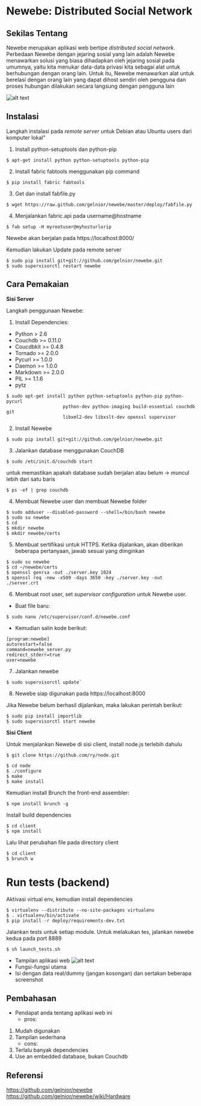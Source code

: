 # Newebe: Distributed Social Network

## Sekilas Tentang

Newebe merupakan aplikasi web bertipe *distributed social network*. Perbedaan Newebe dengan jejaring sosial yang lain adalah Newebe menawarkan solusi yang biasa dihadapkan oleh jejaring sosial pada umumnya, yaitu kita menukar data-data privasi kita sebagai alat untuk berhubungan dengan orang lain. Untuk itu, Newebe menawarkan alat untuk berelasi dengan orang lain yang dapat dihost sendiri oleh pengguna dan proses hubungan dilakukan secara langsung dengan pengguna lain

![alt text](https://camo.githubusercontent.com/56872c8d40995c85182c65122987aee1ed71d96f/687474703a2f2f67656c6e696f722e66696c65732e776f726470726573732e636f6d2f323031302f31322f6e6574776f726b2e676966)

## Instalasi

Langkah instalasi pada *remote server* untuk Debian atau Ubuntu users dari komputer lokal"

1. Install python-setuptools dan python-pip
```
$ apt-get install python python-setuptools python-pip
```
2. Install fabric fabtools menggunakan pip command 
```
$ pip install fabric fabtools
```

3. Get dan install fabfile.py
```
$ wget https://raw.github.com/gelnior/newebe/master/deploy/fabfile.py
```

4. Menjalankan fabric.api pada username@hostname
```
$ fab setup -H myrootuser@myhosturlorip
```
Newebe akan berjalan pada https://localhost:8000/

Kemudian lakukan Update pada remote server
```
$ sudo pip install git+git://github.com/gelnior/newebe.git
$ sudo supervisorctl restart newebe 
```

## Cara Pemakaian

**Sisi Server**

Langkah penggunaan Newebe:

1. Install Dependencies:
* Python > 2.6
* Couchdb >= 0.11.0
* Coucdbkit >= 0.4.8
* Tornado >= 2.0.0
* Pycurl >= 1.0.0
* Daemon >= 1.0.0
* Markdown >= 2.0.0
* PIL >= 1.1.6
* pytz

```
$ sudo apt-get install python python-setuptools python-pip python-pycurl 
                     python-dev python-imaging build-essential couchdb git
                     libxml2-dev libxslt-dev openssl supervisor
```

2. Install Newebe
```
$ sudo pip install git+git://github.com/gelnior/newebe.git
```

3. Jalankan database menggunakan CouchDB
```
$ sudo /etc/init.d/couchdb start
```
untuk memastikan apakah database sudah berjalan atau belum -> muncul lebih dari satu baris
```
$ ps -ef | grep couchdb
```

4. Membuat Newebe user dan membuat Newebe folder
```
$ sudo adduser --disabled-password --shell=/bin/bash newebe
$ sudo su newebe
$ cd
$ mkdir newebe
$ mkdir newebe/certs
```

5. Membuat sertifikasi untuk HTTPS. Ketika dijalankan, akan diberikan beberapa pertanyaan, jawab sesuai yang diinginkan
```
$ sudo su newebe
$ cd ~/newebe/certs
$ openssl genrsa -out ./server.key 1024
$ openssl req -new -x509 -days 3650 -key ./server.key -out ./server.crt
```
6. Membuat root user, set *supervisor configuration* untuk Newebe user.

*  Buat file baru:
```
$ sudo nano /etc/supervisor/conf.d/newebe.conf
```

*  Kemudian salin kode berikut:
```
[program:newebe]
autorestart=false
command=newebe_server.py
redirect_stderr=true
user=newebe
```

7. Jalankan newebe
```
$ sudo supervisorctl update`
```

8. Newebe siap digunakan pada https://localhost:8000

Jika Newebe belum berhasil dijalankan, maka lakukan perintah berikut:
```
$ sudo pip install importlib
$ sudo supervisorctl start newebe
```

**Sisi Client**

Untuk menjalankan Newebe di sisi client, install node.js terlebih dahulu
```
$ git clone https://github.com/ry/node.git
```
```
$ cd node
$ ./configure
$ make
$ make install
```
Kemudian install Brunch the front-end assembler:
```
$ npm install brunch -g
```
Install build dependencies
```
$ cd client
$ npm install
```
Lalu lihat perubahan file pada directory client
```
$ cd client
$ brunch w
```

Run tests (backend)
===================
Aktivasi virtual env, kemudian install dependencies
``` 
$ virtualenv --distribute --no-site-packages virtualenv
$ . virtualenv/bin/activate
$ pip install -r deploy/requirements-dev.txt
```
Jalankan tests untuk setiap module. Untuk melakukan tes, jalankan newebe kedua pada port 8889
```
$ sh launch_tests.sh
```

- Tampilan aplikasi web
![alt text](https://gelnior.files.wordpress.com/2012/03/newebe_theme_01.jpg)
- Fungsi-fungsi utama
- Isi dengan data real/dummy (jangan kosongan) dan sertakan beberapa screenshot


## Pembahasan

- Pendapat anda tentang aplikasi web ini
	- pros:
1. Mudah digunakan
2. Tampilan sederhana
	- cons:
1. Terlalu banyak dependencies
2. Use an embedded database, bukan Couchdb

## Referensi
https://github.com/gelnior/newebe
https://github.com/gelnior/newebe/wiki/Hardware
